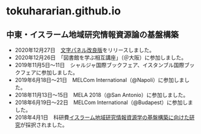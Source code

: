 # tokuhararian.github.io

## 中東・イスラーム地域研究情報資源論の基盤構築

- 2020年12月27日　[文字パネル改良版](https://tokuhararian.github.io/araperotatur/ "Character Input Panels for Catalogers")をリリースしました。
- 2020年12月26日　「図書館を学ぶ相互講座」（＠大阪）に参加しました。
- 2019年11月5日～11日　シャルジャ国際ブックフェア、イスタンブル国際ブックフェアに参加しました。
- 2019年6月18日～21日　MELCom International（@Napoli）に参加しました。
- 2018年11月13日～15日　MELA 2018（@San Antonio）に参加しました。
- 2018年6月19日～22日　MELCom International（@Budapest）に参加しました。
- 2018年4月1日　科研費[イスラーム地域研究情報資源学の基盤構築に向けた研究](https://kaken.nii.ac.jp/ja/grant/KAKENHI-PROJECT-18K11988/)が採択されました。

## 
